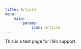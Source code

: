 ```yaml
---
title: Article
menu:
    main: 
        params:
            icon: article
---
```

This is a test page for i18n support.